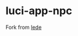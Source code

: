 # luci-app-npc

Fork from [lede](https://github.com/coolsnowwolf/lede/tree/master/package/lean/luci-app-nps)